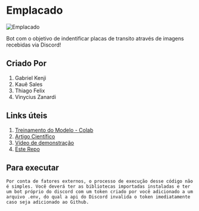 # Emplacado

![Emplacado](https://user-images.githubusercontent.com/42659122/173260872-39686e60-02ce-41ec-a6c9-992b33aaad3e.png)

Bot com o objetivo de indentificar placas de transito através de imagens recebidas via Discord!

## Criado Por 
1. Gabriel Kenji
2. Kauê Sales
3. Thiago Felix
4. Vinycius Zanardi

## Links úteis
1. [Treinamento do Modelo - Colab](https://colab.research.google.com/drive/1LUI-KOZ00TWCUM18sbbY91H8CKN6Bb3z#scrollTo=lxqIghlj-hrG)
2. [Artigo Científico](https://drive.google.com/file/d/1-TcXzvQ-eyN_l21xiu5cwiY0Cs6MHojh/view?usp=sharing)
3. [Vídeo de demonstração](https://youtu.be/mNjTg-ZnnCA)
4. [Este Repo](https://github.com/kahbyte/Emplacado)

## Para executar

```
Por conta de fatores externos, o processo de execução desse código não é simples. Você deverá ter as bibliotecas importadas instaladas e ter um bot próprio do discord com um token criado por você adicionado a um arquivo .env, do qual a api do Discord invalida o token imediatamente caso seja adicionado ao Github.
``` 

